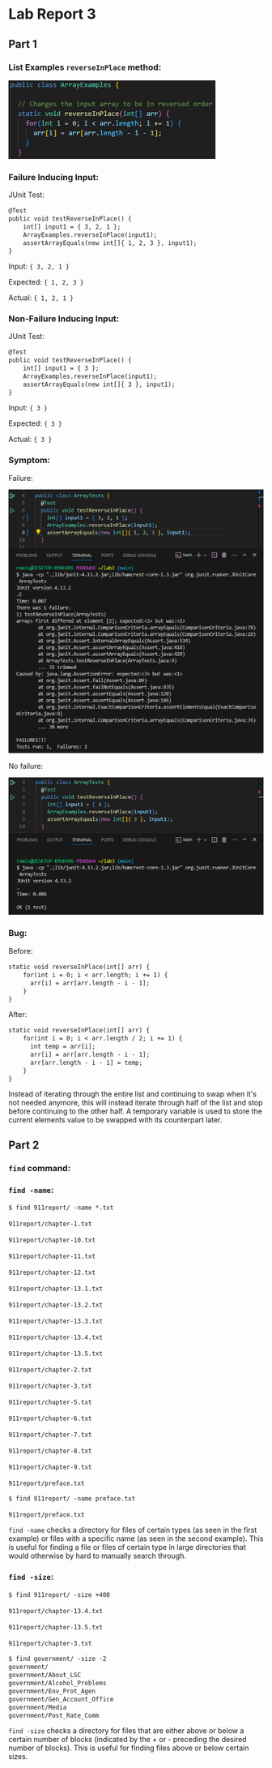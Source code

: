# Lab Report 3

## Part 1

### **List Examples `reverseInPlace` method:**

![Image](../labreport3-images/reverseInPlace.png)

### Failure Inducing Input:

JUnit Test:
```
@Test 
public void testReverseInPlace() {
    int[] input1 = { 3, 2, 1 };
    ArrayExamples.reverseInPlace(input1);
    assertArrayEquals(new int[]{ 1, 2, 3 }, input1);
}
```
Input: `{ 3, 2, 1 }`

Expected:   `{ 1, 2, 3 }`

Actual:     `{ 1, 2, 1 }`

### Non-Failure Inducing Input:

JUnit Test:
```
@Test 
public void testReverseInPlace() {
    int[] input1 = { 3 };
    ArrayExamples.reverseInPlace(input1);
    assertArrayEquals(new int[]{ 3 }, input1);
}
```

Input: `{ 3 }`

Expected:   `{ 3 }`

Actual:     `{ 3 }`

### Symptom:

Failure:

![Image](../labreport3-images/failure.png)

No failure:

![Image](../labreport3-images/noFailure.png)

### Bug:

Before:

```
static void reverseInPlace(int[] arr) {
    for(int i = 0; i < arr.length; i += 1) {
      arr[i] = arr[arr.length - i - 1];
    }
}
```

After:

```
static void reverseInPlace(int[] arr) {
    for(int i = 0; i < arr.length / 2; i += 1) {
      int temp = arr[i];
      arr[i] = arr[arr.length - i - 1];
      arr[arr.length - i - 1] = temp;
    }
}
```

Instead of iterating through the entire list and continuing to swap when it's not needed anymore, this will instead iterate through half of the list and stop before continuing to the other half. A temporary variable is used to store the current elements value to be swapped with its counterpart later.

## Part 2

### `find` command:

### `find -name`:

```
$ find 911report/ -name *.txt

911report/chapter-1.txt

911report/chapter-10.txt

911report/chapter-11.txt

911report/chapter-12.txt

911report/chapter-13.1.txt

911report/chapter-13.2.txt

911report/chapter-13.3.txt

911report/chapter-13.4.txt

911report/chapter-13.5.txt

911report/chapter-2.txt

911report/chapter-3.txt

911report/chapter-5.txt

911report/chapter-6.txt

911report/chapter-7.txt

911report/chapter-8.txt

911report/chapter-9.txt

911report/preface.txt
```

```
$ find 911report/ -name preface.txt

911report/preface.txt
```

`find -name` checks a directory for files of certain types (as seen in the first example) or files with a specific name (as seen in the second example). This is useful for finding a file or files of certain type in large directories that would otherwise by hard to manually search through.

### `find -size`:

```
$ find 911report/ -size +400

911report/chapter-13.4.txt

911report/chapter-13.5.txt

911report/chapter-3.txt
```

```
$ find government/ -size -2  
government/  
government/About_LSC  
government/Alcohol_Problems  
government/Env_Prot_Agen  
government/Gen_Account_Office  
government/Media  
government/Post_Rate_Comm  
```

`find -size` checks a directory for files that are either above or below a certain number of blocks (indicated by the + or - preceding the desired number of blocks). This is useful for finding files above or below certain sizes.
